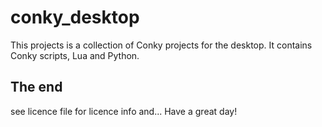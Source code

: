 # conky_desktop

This projects is a collection of Conky projects for the desktop.
It contains Conky scripts, Lua and Python.

## The end
see licence file for licence info and...
Have a great day!
